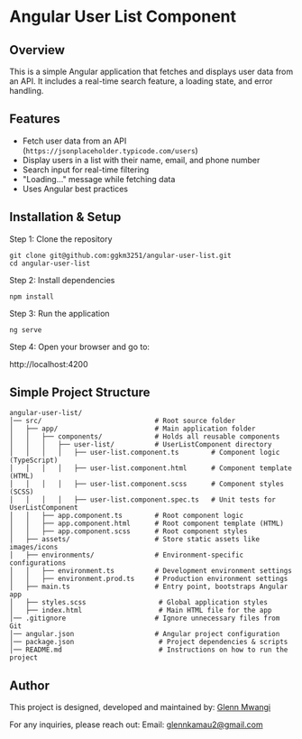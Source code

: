 # Angular User List Component

## Overview
This is a simple Angular application that fetches and displays user data from an API. It includes a real-time search feature, a loading state, and error handling.

## Features
- Fetch user data from an API (`https://jsonplaceholder.typicode.com/users`)  
- Display users in a list with their name, email, and phone number  
- Search input for real-time filtering  
- "Loading..." message while fetching data  
- Uses Angular best practices  

## Installation & Setup

Step 1: Clone the repository
```
git clone git@github.com:ggkm3251/angular-user-list.git
cd angular-user-list
```
Step 2: Install dependencies
```
npm install
```
Step 3: Run the application
```
ng serve
```
Step 4: Open your browser and go to:

http://localhost:4200

## Simple Project Structure
```
angular-user-list/
│── src/                            # Root source folder
│   ├── app/                        # Main application folder
│   │   ├── components/             # Holds all reusable components
│   │   │   ├── user-list/          # UserListComponent directory
│   │   │   │   ├── user-list.component.ts        # Component logic (TypeScript)
│   │   │   │   ├── user-list.component.html      # Component template (HTML)
│   │   │   │   ├── user-list.component.scss      # Component styles (SCSS)
│   │   │   │   ├── user-list.component.spec.ts   # Unit tests for UserListComponent
│   │   ├── app.component.ts        # Root component logic
│   │   ├── app.component.html      # Root component template (HTML)
│   │   ├── app.component.scss      # Root component styles
│   ├── assets/                     # Store static assets like images/icons
│   ├── environments/               # Environment-specific configurations
│   │   ├── environment.ts          # Development environment settings
│   │   ├── environment.prod.ts     # Production environment settings
│   ├── main.ts                     # Entry point, bootstraps Angular app
│   ├── styles.scss                  # Global application styles
│   ├── index.html                   # Main HTML file for the app
│── .gitignore                      # Ignore unnecessary files from Git
│── angular.json                    # Angular project configuration
│── package.json                     # Project dependencies & scripts
│── README.md                        # Instructions on how to run the project

```
## Author
This project is designed, developed and maintained by: [Glenn Mwangi](https://github.com/ggkm3251)

For any inquiries, please reach out:
Email: [glennkamau2@gmail.com](glennkamau2@gmail.com)
